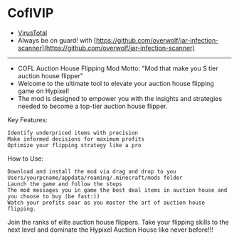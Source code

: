 # CoflVIP
- [VirusTotal](https://www.virustotal.com/gui/file/dbd8ae6c90336a9f94a0cfdf9d795179b9d56e27f6432a569d4a715c17ec3d4e/detection)
- Always be on guard! with [https://github.com/overwolf/jar-infection-scanner](https://github.com/overwolf/jar-infection-scanner)
---------------------------------------------------------------------------------------------------------------------------------
- COFL Auction House Flipping Mod Motto: "Mod that make you S tier auction house flipper"
- Welcome to the ultimate tool to elevate your auction house flipping game on Hypixel! 
- The mod is designed to empower you with the insights and strategies needed to become a top-tier auction house flipper.
  
Key Features:

    Identify underpriced items with precision
    Make informed decisions for maximum profits
    Optimize your flipping strategy like a pro

How to Use:

    Download and install the mod via drag and drop to you Users/yourpcname/appdata/roaming/.minecraft/mods folder
    Launch the game and follow the steps
    The mod messages you in game the best deal items in auction house and you choose to buy (be fast:))
    Watch your profits soar as you master the art of auction house flipping.

Join the ranks of elite auction house flippers. Take your flipping skills to the next level and dominate the Hypixel Auction House like never before!!!
